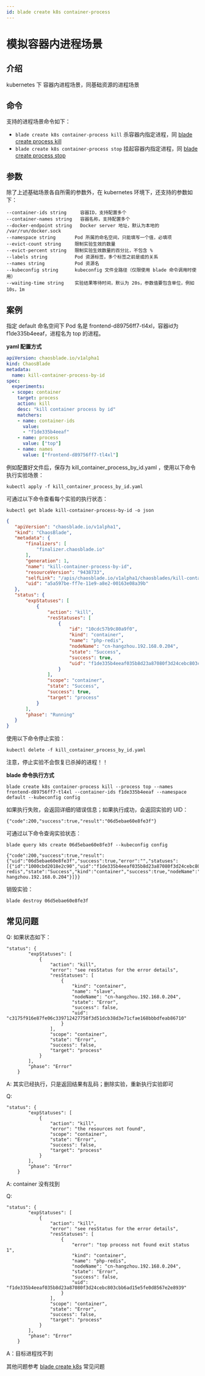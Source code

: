 ```yaml
---
id: blade create k8s container-process
---
```


# 模拟容器内进程场景

## 介绍
kubernetes 下 容器内进程场景，同基础资源的进程场景

## 命令
支持的进程场景命令如下：
* `blade create k8s container-process kill` 杀容器内指定进程，同 [blade create process kill](../host/blade_create_process_kill.md)
* `blade create k8s container-process stop` 挂起容器内指定进程，同 [blade create process stop](../host/blade_create_process_stop.md)

## 参数
除了上述基础场景各自所需的参数外，在 kubernetes 环境下，还支持的参数如下：
```
--container-ids string     容器ID，支持配置多个
--container-names string   容器名称，支持配置多个
--docker-endpoint string   Docker server 地址，默认为本地的 /var/run/docker.sock
--namespace string       Pod 所属的命名空间，只能填写一个值，必填项
--evict-count string     限制实验生效的数量
--evict-percent string   限制实验生效数量的百分比，不包含 %
--labels string          Pod 资源标签，多个标签之前是或的关系
--names string           Pod 资源名
--kubeconfig string      kubeconfig 文件全路径（仅限使用 blade 命令调用时使用）
--waiting-time string    实验结果等待时间，默认为 20s，参数值要包含单位，例如 10s，1m
```

## 案例
指定 default 命名空间下 Pod 名是 frontend-d89756ff7-tl4xl，容器id为 f1de335b4eeaf，进程名为 top 的进程。

**yaml 配置方式** 
```yaml
apiVersion: chaosblade.io/v1alpha1
kind: ChaosBlade
metadata:
  name: kill-container-process-by-id
spec:
  experiments:
  - scope: container
    target: process
    action: kill
    desc: "kill container process by id"
    matchers:
    - name: container-ids
      value:
      - "f1de335b4eeaf"
    - name: process
      value: ["top"]
    - name: names
      value: ["frontend-d89756ff7-tl4xl"]
```
例如配置好文件后，保存为 kill_container_process_by_id.yaml ，使用以下命令执行实验场景：
 ```
 kubectl apply -f kill_container_process_by_id.yaml 
 ```
 可通过以下命令查看每个实验的执行状态：
 ```
 kubectl get blade kill-container-process-by-id -o json
 ``` 
 ```json
{
    "apiVersion": "chaosblade.io/v1alpha1",
    "kind": "ChaosBlade",
    "metadata": {
        "finalizers": [
            "finalizer.chaosblade.io"
        ],
        "generation": 1,
        "name": "kill-container-process-by-id",
        "resourceVersion": "9438733",
        "selfLink": "/apis/chaosblade.io/v1alpha1/chaosblades/kill-container-process-by-id",
        "uid": "a5a597be-ff7e-11e9-a8e2-00163e08a39b"
    },
    "status": {
        "expStatuses": [
            {
                "action": "kill",
                "resStatuses": [
                    {
                        "id": "10cdc57b9c80a9f0",
                        "kind": "container",
                        "name": "php-redis",
                        "nodeName": "cn-hangzhou.192.168.0.204",
                        "state": "Success",
                        "success": true,
                        "uid": "f1de335b4eeaf035b8d23a87080f3d24cebc803cbb6ad15e5fe0d8567e2e8939"
                    }
                ],
                "scope": "container",
                "state": "Success",
                "success": true,
                "target": "process"
            }
        ],
        "phase": "Running"
    }
}
 ```
  
使用以下命令停止实验：
```
kubectl delete -f kill_container_process_by_id.yaml 
```

注意，停止实验不会恢复已杀掉的进程！！

**blade 命令执行方式**
```shell
blade create k8s container-process kill --process top --names frontend-d89756ff7-tl4xl --container-ids f1de335b4eeaf --namespace default --kubeconfig config
```
如果执行失败，会返回详细的错误信息；如果执行成功，会返回实验的 UID：
```
{"code":200,"success":true,"result":"06d5ebae60e8fe3f"}
```
可通过以下命令查询实验状态：
```
blade query k8s create 06d5ebae60e8fe3f --kubeconfig config

{"code":200,"success":true,"result":{"uid":"06d5ebae60e8fe3f","success":true,"error":"","statuses":[{"id":"1000cbd2018e2c90","uid":"f1de335b4eeaf035b8d23a87080f3d24cebc803cbb6ad15e5fe0d8567e2e8939","name":"php-redis","state":"Success","kind":"container","success":true,"nodeName":"cn-hangzhou.192.168.0.204"}]}}
```
销毁实验：
```
blade destroy 06d5ebae60e8fe3f
```

## 常见问题
Q: 如果状态如下：
```
"status": {
        "expStatuses": [
            {
                "action": "kill",
                "error": "see resStatus for the error details",
                "resStatuses": [
                    {
                        "kind": "container",
                        "name": "slave",
                        "nodeName": "cn-hangzhou.192.168.0.204",
                        "state": "Error",
                        "success": false,
                        "uid": "c3175f916e87fe06c339712427758f3d51dcb38d3e71cfae168bbbdfeab86710"
                    }
                ],
                "scope": "container",
                "state": "Error",
                "success": false,
                "target": "process"
            }
        ],
        "phase": "Error"
    }
```
A: 其实已经执行，只是返回结果有乱码；删除实验，重新执行实验即可

Q: 
```
"status": {
        "expStatuses": [
            {
                "action": "kill",
                "error": "the resources not found",
                "scope": "container",
                "state": "Error",
                "success": false,
                "target": "process"
            }
        ],
        "phase": "Error"
    }
```
A: container 没有找到

Q: 
```
"status": {
        "expStatuses": [
            {
                "action": "kill",
                "error": "see resStatus for the error details",
                "resStatuses": [
                    {
                        "error": "top process not found exit status 1",
                        "kind": "container",
                        "name": "php-redis",
                        "nodeName": "cn-hangzhou.192.168.0.204",
                        "state": "Error",
                        "success": false,
                        "uid": "f1de335b4eeaf035b8d23a87080f3d24cebc803cbb6ad15e5fe0d8567e2e8939"
                    }
                ],
                "scope": "container",
                "state": "Error",
                "success": false,
                "target": "process"
            }
        ],
        "phase": "Error"
    }
```
A：目标进程找不到

其他问题参考 [blade create k8s](blade_create_k8s.md) 常见问题